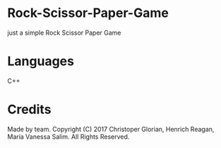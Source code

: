 # Rock-Scissor-Paper-Game
just a simple Rock Scissor Paper Game

# Languages
C++

# Credits
Made by team. Copyright (C) 2017 Christoper Glorian, Henrich Reagan, Maria Vanessa Salim. All Rights Reserved.
